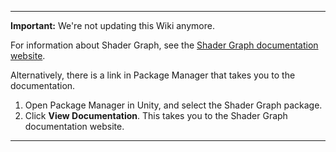 ***

**Important:** We're not updating this Wiki anymore.

For information about Shader Graph, see the [Shader Graph documentation website](https://docs.unity3d.com/Packages/com.unity.shadergraph@latest/index.html).

Alternatively, there is a link in Package Manager that takes you to the documentation.
1) Open Package Manager in Unity, and select the Shader Graph package.
2) Click **View Documentation**. This takes you to the Shader Graph documentation website.

***